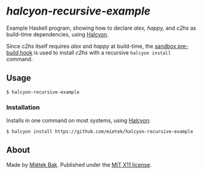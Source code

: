 _halcyon-recursive-example_
===========================

Example Haskell program, showing how to declare _alex,_ _happy,_ and _c2hs_ as build-time dependencies, using [Halcyon](https://halcyon.sh/).

Since _c2hs_ itself requires _alex_ and _happy_ at build-time, the [sandbox pre-build hook](https://halcyon.sh/reference/#halcyon_sandbox_pre_build_hook) is used to install _c2hs_ with a recursive `halcyon install` command.


Usage
-----

```
$ halcyon-recursive-example
```


### Installation

Installs in one command on most systems, using [Halcyon](https://halcyon.sh/):

```
$ halcyon install https://github.com/mietek/halcyon-recursive-example
```


About
-----

Made by [Miëtek Bak](https://mietek.io/).  Published under the [MIT X11 license](https://mietek.io/license/).
